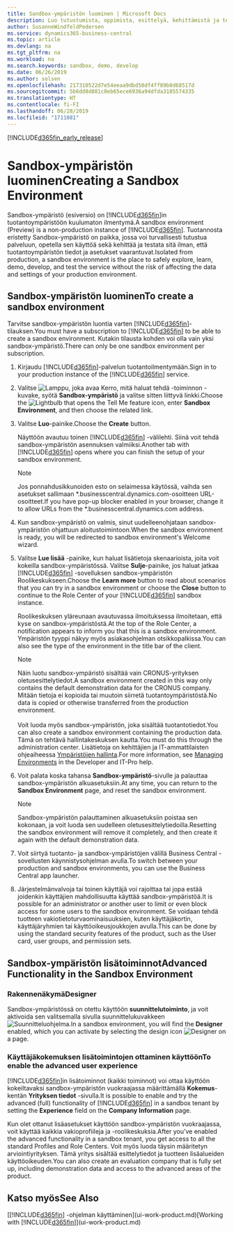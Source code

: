 ```yaml
---
title: Sandbox-ympäristön luominen | Microsoft Docs
description: Luo tutustumista, oppimista, esittelyä, kehittämistä ja testausta varten sopiva ympäristö.
author: SusanneWindfeldPedersen
ms.service: dynamics365-business-central
ms.topic: article
ms.devlang: na
ms.tgt_pltfrm: na
ms.workload: na
ms.search.keywords: sandbox, demo, develop
ms.date: 06/26/2019
ms.author: solsen
ms.openlocfilehash: 217310522d7e54eeaa9dbd50df4ff89b0d68517d
ms.sourcegitcommit: 5b6dd8d881c0eb65ece6936a94dfda3185574335
ms.translationtype: HT
ms.contentlocale: fi-FI
ms.lasthandoff: 06/28/2019
ms.locfileid: "1711081"
---
```

[!INCLUDE[d365fin_early_release](includes/d365fin_early_release.md.md)]

# <a name="creating-a-sandbox-environment"></a><span data-ttu-id="029dd-103">Sandbox-ympäristön luominen</span><span class="sxs-lookup"><span data-stu-id="029dd-103">Creating a Sandbox Environment</span></span>
<span data-ttu-id="029dd-104">Sandbox-ympäristö (esiversio) on [!INCLUDE[d365fin](includes/d365fin_md.md)]in tuotantoympäristöön kuulumaton ilmentymä.</span><span class="sxs-lookup"><span data-stu-id="029dd-104">A sandbox environment (Preview) is a non-production instance of [!INCLUDE[d365fin](includes/d365fin_md.md)].</span></span> <span data-ttu-id="029dd-105">Tuotannosta eristetty Sandbox-ympäristö on paikka, jossa voi turvallisesti tutustua palveluun, opetella sen käyttöä sekä kehittää ja testata sitä ilman, että tuotantoympäristön tiedot ja asetukset vaarantuvat.</span><span class="sxs-lookup"><span data-stu-id="029dd-105">Isolated from production, a sandbox environment is the place to safely explore, learn, demo, develop, and test the service without the risk of affecting the data and settings of your production environment.</span></span>

## <a name="to-create-a-sandbox-environment"></a><span data-ttu-id="029dd-106">Sandbox-ympäristön luominen</span><span class="sxs-lookup"><span data-stu-id="029dd-106">To create a sandbox environment</span></span>
<span data-ttu-id="029dd-107">Tarvitse sandbox-ympäristön luontia varten [!INCLUDE[d365fin](includes/d365fin_md.md)]-tilauksen.</span><span class="sxs-lookup"><span data-stu-id="029dd-107">You must have a subscription to [!INCLUDE[d365fin](includes/d365fin_md.md)] to be able to create a sandbox environment.</span></span> <span data-ttu-id="029dd-108">Kutakin tilausta kohden voi olla vain yksi sandbox-ympäristö.</span><span class="sxs-lookup"><span data-stu-id="029dd-108">There can only be one sandbox environment per subscription.</span></span>

1. <span data-ttu-id="029dd-109">Kirjaudu [!INCLUDE[d365fin](includes/d365fin_md.md)]-palvelun tuotantoilmentymään.</span><span class="sxs-lookup"><span data-stu-id="029dd-109">Sign in to your production instance of the [!INCLUDE[d365fin](includes/d365fin_md.md)] service.</span></span>

2. <span data-ttu-id="029dd-110">Valitse ![Lamppu, joka avaa Kerro, mitä haluat tehdä -toiminnon](media/ui-search/search_small.png "Kerro, mitä haluat tehdä") -kuvake, syötä **Sandbox-ympäristö** ja valitse sitten liittyvä linkki.</span><span class="sxs-lookup"><span data-stu-id="029dd-110">Choose the ![Lightbulb that opens the Tell Me feature](media/ui-search/search_small.png "Tell me what you want to do") icon, enter **Sandbox Environment**, and then choose the related link.</span></span>
<!-- ![Sandbox Environment Setup](./media/across-sandbox/sandbox-environment-setup.png) -->
3. <span data-ttu-id="029dd-111">Valitse **Luo**-painike.</span><span class="sxs-lookup"><span data-stu-id="029dd-111">Choose the **Create** button.</span></span>  

    <span data-ttu-id="029dd-112">Näyttöön avautuu toinen [!INCLUDE[d365fin](includes/d365fin_md.md)] -välilehti. Siinä voit tehdä sandbox-ympäristön asennuksen valmiiksi.</span><span class="sxs-lookup"><span data-stu-id="029dd-112">Another tab with [!INCLUDE[d365fin](includes/d365fin_md.md)] opens where you can finish the setup of your sandbox environment.</span></span>

    > [!NOTE]  
    >  <span data-ttu-id="029dd-113">Jos ponnahdusikkunoiden esto on selaimessa käytössä, vaihda sen asetukset sallimaan \*.businesscentral.dynamics.com-osoitteen URL-osoitteet.</span><span class="sxs-lookup"><span data-stu-id="029dd-113">If you have pop-up blocker enabled in your browser, change it to allow URLs from the \*.businesscentral.dynamics.com address.</span></span>

4. <span data-ttu-id="029dd-114">Kun sandbox-ympäristö on valmis, sinut uudelleenohjataan sandbox-ympäristön ohjattuun aloitustoimintoon.</span><span class="sxs-lookup"><span data-stu-id="029dd-114">When the sandbox environment is ready, you will be redirected to sandbox environment's Welcome wizard.</span></span>
<!-- ![Sandbox Welcome Wizard](./media/across-sandbox/sandbox-wizard.png) -->

5. <span data-ttu-id="029dd-115">Valitse **Lue lisää** -painike, kun haluat lisätietoja skenaarioista, joita voit kokeilla sandbox-ympäristössä. Valitse **Sulje**-painike, jos haluat jatkaa [!INCLUDE[d365fin](includes/d365fin_md.md)] -sovelluksen sandbox-ympäristön Roolikeskukseen.</span><span class="sxs-lookup"><span data-stu-id="029dd-115">Choose the **Learn more** button to read about scenarios that you can try in a sandbox environment or choose the **Close** button to continue to the Role Center of your [!INCLUDE[d365fin](includes/d365fin_md.md)] sandbox instance.</span></span>

    <span data-ttu-id="029dd-116">Roolikeskuksen yläreunaan avautuvassa ilmoituksessa ilmoitetaan, että kyse on sandbox-ympäristöstä.</span><span class="sxs-lookup"><span data-stu-id="029dd-116">At the top of the Role Center, a notification appears to inform you that this is a sandbox environment.</span></span> <span data-ttu-id="029dd-117">Ympäristön tyyppi näkyy myös asiakasohjelman otsikkopalkissa.</span><span class="sxs-lookup"><span data-stu-id="029dd-117">You can also see the type of the environment in the title bar of the client.</span></span>
    <!-- ![Sandbox RoleCenter Notification](./media/across-sandbox/sandbox-rolecenter-notification.png) -->

    > [!NOTE]
    > <span data-ttu-id="029dd-118">Näin luotu sandbox-ympäristö sisältää vain CRONUS-yrityksen oletusesittelytiedot.</span><span class="sxs-lookup"><span data-stu-id="029dd-118">A sandbox environment created in this way only contains the default demonstration data for the CRONUS company.</span></span> <span data-ttu-id="029dd-119">Mitään tietoja ei kopioida tai muutoin siirretä tuotantoympäristöstä.</span><span class="sxs-lookup"><span data-stu-id="029dd-119">No data is copied or otherwise transferred from the production environment.</span></span><br /><br />
    > <span data-ttu-id="029dd-120">Voit luoda myös sandbox-ympäristön, joka sisältää tuotantotiedot.</span><span class="sxs-lookup"><span data-stu-id="029dd-120">You can also create a sandbox environment containing the production data.</span></span> <span data-ttu-id="029dd-121">Tämä on tehtävä hallintakeskuksen kautta.</span><span class="sxs-lookup"><span data-stu-id="029dd-121">You must do this through the administration center.</span></span> <span data-ttu-id="029dd-122">Lisätietoja on kehittäjien ja IT-ammattilaisten ohjeaiheessa [Ympäristöjen hallinta](/business-central/dev-itpro/administration/tenant-admin-center-environments).</span><span class="sxs-lookup"><span data-stu-id="029dd-122">For more information, see [Managing Environments](/business-central/dev-itpro/administration/tenant-admin-center-environments) in the Developer and IT-Pro help.</span></span>

6. <span data-ttu-id="029dd-123">Voit palata koska tahansa **Sandbox-ympäristö**-sivulle ja palauttaa sandbox-ympäristön alkuasetuksiin.</span><span class="sxs-lookup"><span data-stu-id="029dd-123">At any time, you can return to the **Sandbox Environment** page, and reset the sandbox environment.</span></span>
    > [!NOTE]  
    >  <span data-ttu-id="029dd-124">Sandbox-ympäristön palauttaminen alkuasetuksiin poistaa sen kokonaan, ja voit luoda sen uudelleen oletusesittelytiedoilla.</span><span class="sxs-lookup"><span data-stu-id="029dd-124">Resetting the sandbox environment will remove it completely, and then create it again with the default demonstration data.</span></span>  

7. <span data-ttu-id="029dd-125">Voit siirtyä tuotanto- ja sandbox-ympäristöjen välillä Business Central -sovellusten käynnistysohjelman avulla.</span><span class="sxs-lookup"><span data-stu-id="029dd-125">To switch between your production and sandbox environments, you can use the Business Central app launcher.</span></span>
<!-- ![Sandbox Dynamics365 Menu](./media/across-sandbox/sandbox-dynamics365-menu.png) -->

8. <span data-ttu-id="029dd-126">Järjestelmänvalvoja tai toinen käyttäjä voi rajoittaa tai jopa estää joidenkin käyttäjien mahdollisuutta käyttää sandbox-ympäristöä.</span><span class="sxs-lookup"><span data-stu-id="029dd-126">It is possible for an administrator or another user to limit or even block access for some users to the sandbox environment.</span></span> <span data-ttu-id="029dd-127">Se voidaan tehdä tuotteen vakiotietoturvaominaisuuksien, kuten käyttäjäkortin, käyttäjäryhmien tai käyttöoikeusjoukkojen avulla.</span><span class="sxs-lookup"><span data-stu-id="029dd-127">This can be done by using the standard security features of the product, such as the User card, user groups, and permission sets.</span></span>

<!-- ![Sandbox Permission Sets](./media/across-sandbox/sandbox-permission-sets.png) -->

## <a name="advanced-functionality-in-the-sandbox-environment"></a><span data-ttu-id="029dd-128">Sandbox-ympäristön lisätoiminnot</span><span class="sxs-lookup"><span data-stu-id="029dd-128">Advanced Functionality in the Sandbox Environment</span></span>
### <a name="designer"></a><span data-ttu-id="029dd-129">Rakennenäkymä</span><span class="sxs-lookup"><span data-stu-id="029dd-129">Designer</span></span>
<span data-ttu-id="029dd-130">Sandbox-ympäristössä on otettu käyttöön **suunnittelutoiminto**, ja voit aktivoida sen valitsemalla sivulla suunnittelukuvakkeen ![Suunnitteluohjelma](./media/across-sandbox/sandbox-inclient-design-icon.png).</span><span class="sxs-lookup"><span data-stu-id="029dd-130">In a sandbox environment, you will find the **Designer** enabled, which you can activate by selecting the design icon ![Designer](./media/across-sandbox/sandbox-inclient-design-icon.png) on a page.</span></span>

<!-- ![In-client Designer](./media/across-sandbox/sandbox-inclient-designer.png) -->

### <a name="to-enable-the-advanced-user-experience"></a><span data-ttu-id="029dd-131">Käyttäjäkokemuksen lisätoimintojen ottaminen käyttöön</span><span class="sxs-lookup"><span data-stu-id="029dd-131">To enable the advanced user experience</span></span>
<span data-ttu-id="029dd-132">[!INCLUDE[d365fin](includes/d365fin_md.md)]in lisätoiminnot (kaikki toiminnot) voi ottaa käyttöön kokeiltavaksi sandbox-ympäristön vuokraajassa määrittämällä **Kokemus**-kentän **Yrityksen tiedot** -sivulla.</span><span class="sxs-lookup"><span data-stu-id="029dd-132">It is possible to enable and try the advanced (full) functionality of [!INCLUDE[d365fin](includes/d365fin_md.md)] in a sandbox tenant by setting the **Experience** field on the **Company Information** page.</span></span>

<!-- ![Sandbox Environment Advanced](./media/across-sandbox/sandbox-advanced.png) -->

<!-- ![Sandbox Production](./media/across-sandbox/sandbox-production.png) -->

<span data-ttu-id="029dd-133">Kun olet ottanut lisäasetukset käyttöön sandbox-ympäristön vuokraajassa, voit käyttää kaikkia vakioprofiileja ja -roolikeskuksia.</span><span class="sxs-lookup"><span data-stu-id="029dd-133">After you’ve enabled the advanced functionality in a sandbox tenant, you get access to all the standard Profiles and Role Centers.</span></span> <span data-ttu-id="029dd-134">Voit myös luoda täysin määritetyn arviointiyrityksen. Tämä yritys sisältää esittelytiedot ja tuotteen lisäalueiden käyttöoikeuden.</span><span class="sxs-lookup"><span data-stu-id="029dd-134">You can also create an evaluation company that is fully set up, including demonstration data and access to the advanced areas of the product.</span></span>

<!-- ![Sandbox New Company](./media/across-sandbox/sandbox-newcompany.png) -->


## <a name="see-also"></a><span data-ttu-id="029dd-135">Katso myös</span><span class="sxs-lookup"><span data-stu-id="029dd-135">See Also</span></span>
<span data-ttu-id="029dd-136">[[!INCLUDE[d365fin](includes/d365fin_md.md)] -ohjelman käyttäminen](ui-work-product.md)</span><span class="sxs-lookup"><span data-stu-id="029dd-136">[Working with [!INCLUDE[d365fin](includes/d365fin_md.md)]](ui-work-product.md)</span></span>  
